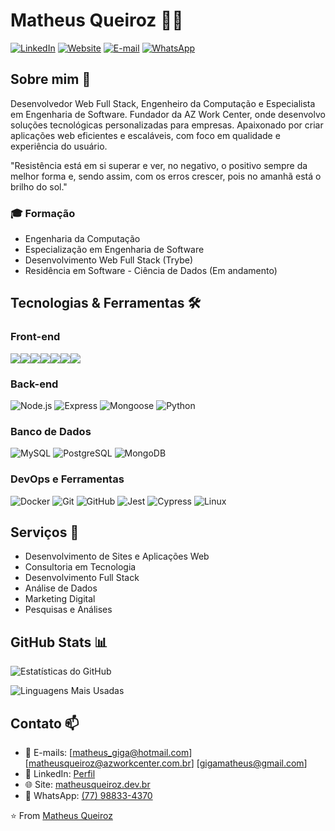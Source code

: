 # Matheus Queiroz 👨‍💻

[![LinkedIn](https://img.shields.io/badge/LinkedIn-0077B5?style=flat&logo=linkedin&logoColor=white)](https://www.linkedin.com/in/matheus-queiroz-dev-web)
[![Website](https://img.shields.io/badge/Website-FF7139?style=flat&logo=firefox-browser&logoColor=white)](https://www.matheusqueiroz.dev.br)
[![E-mail](https://img.shields.io/badge/Email-990000?style=flat&logo=mailboxdotorg&logoColor=white)](mailto:matheus_giga@hotmail.com)
[![WhatsApp](https://img.shields.io/badge/Whatsapp-25D366?style=flat&logo=whatsapp&logoColor=white)](https://web.whatsapp.com/send?phone=5577988334370&text=Ol%C3%A1%2C%20Matheus!%20Vi%20o%20seu%20perfil%20no%20Github%20e%20gostaria%20de%20conversar%20contigo!)

## Sobre mim 🚀

Desenvolvedor Web Full Stack, Engenheiro da Computação e Especialista em Engenharia de Software. Fundador da AZ Work Center, onde desenvolvo soluções tecnológicas personalizadas para empresas. Apaixonado por criar aplicações web eficientes e escaláveis, com foco em qualidade e experiência do usuário.

"Resistência está em si superar e ver, no negativo, o positivo sempre da melhor forma e, sendo assim, com os erros crescer, pois no amanhã está o brilho do sol."

### 🎓 Formação

- Engenharia da Computação
- Especialização em Engenharia de Software
- Desenvolvimento Web Full Stack (Trybe)
- Residência em Software - Ciência de Dados (Em andamento)


## Tecnologias & Ferramentas 🛠️

### Front-end

<div style="display: flex">
  <img src="https://img.shields.io/badge/HTML5-E34F26?style=flat&logo=html5&logoColor=white" />
  <img src="https://img.shields.io/badge/CSS3-1572B6?style=flat&logo=css3&logoColor=white" />
  <img src="https://img.shields.io/badge/JavaScript-F7DF1E?style=flat&logo=javascript&logoColor=black" />
  <img src="https://img.shields.io/badge/TypeScript-007ACC?style=flat&logo=typescript&logoColor=white" />
  <img src="https://img.shields.io/badge/React-20232A?style=flat&logo=react&logoColor=61DAFB" />
  <img src="https://img.shields.io/badge/Next.js-000000?style=flat&logo=next.js&logoColor=white" />
  <img src="https://img.shields.io/badge/Wordpress-21759B?style=flat&logo=wordpress&logoColor=white" />
</div>


### Back-end

![Node.js](https://img.shields.io/badge/Node.js-43853D?style=flat&logo=node.js&logoColor=white)
![Express](https://img.shields.io/badge/Express-000000?style=flat&logo=express&logoColor=white)
![Mongoose](https://img.shields.io/badge/Mongoose-880000?style=flat&logo=mongoose&logoColor=white)
![Python](https://img.shields.io/badge/Python-3776AB?style=flat&logo=python&logoColor=white)

### Banco de Dados

![MySQL](https://img.shields.io/badge/MySQL-00000F?style=flat&logo=mysql&logoColor=white)
![PostgreSQL](https://img.shields.io/badge/PostgreSQL-316192?style=flat&logo=postgresql&logoColor=white)
![MongoDB](https://img.shields.io/badge/MongoDB-4EA94B?style=flat&logo=mongodb&logoColor=white)


### DevOps e Ferramentas

![Docker](https://img.shields.io/badge/Docker-2496ED?style=flat&logo=docker&logoColor=white)
![Git](https://img.shields.io/badge/Git-F05032?style=flat&logo=git&logoColor=white)
![GitHub](https://img.shields.io/badge/GitHub-100000?style=flat&logo=github&logoColor=white)
![Jest](https://img.shields.io/badge/Jest-C21325?style=flat&logo=jest&logoColor=white)
![Cypress](https://img.shields.io/badge/Cypress-17202C?style=flat&logo=cypress&logoColor=white)
![Linux](https://img.shields.io/badge/Linux-FCC624?style=flat&logo=cypress&logoColor=white)


## Serviços 💼

- Desenvolvimento de Sites e Aplicações Web
- Consultoria em Tecnologia
- Desenvolvimento Full Stack
- Análise de Dados
- Marketing Digital
- Pesquisas e Análises


## GitHub Stats 📊

![Estatísticas do GitHub](https://github-readme-stats.vercel.app/api?username=matheusqueiroz92&show_icons=true&theme=dark)

![Linguagens Mais Usadas](https://github-readme-stats.vercel.app/api/top-langs/?username=matheusqueiroz92&layout=compact&theme=dark)


## Contato 📫

- 📧 E-mails: [matheus_giga@hotmail.com] [matheusqueiroz@azworkcenter.com.br] [gigamatheus@gmail.com]
- 💼 LinkedIn: [Perfil](https://linkedin.com/in/matheus-queiroz-dev-web/)
- 🌐 Site: [matheusqueiroz.dev.br](https://www.matheusqueiroz.dev.br)
- 📱 WhatsApp: [(77) 98833-4370](https://web.whatsapp.com/send?phone=5577988334370&text=Ol%C3%A1%2C%20Matheus!%20Vi%20o%20seu%20perfil%20no%20Github%20e%20gostaria%20de%20conversar%20contigo!)



⭐️ From [Matheus Queiroz](https://github.com/matheusqueiroz92)
